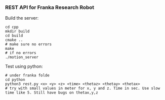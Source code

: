 ### REST API for Franka Research Robot

Build the server:

```
cd cpp
mkdir build
cd build
cmake ..
# make sure no errors
make
# if no errors
./motion_server
```

Test using python:

```
# under franka folde
cd python
python3 rest.py <x> <y> <z> <time> <thetaz> <thetay> <thetax>
# try with small values in meter for x, y and z. Time in sec. Use slow time like 5. Still have bugs on thetax,y,z
```
